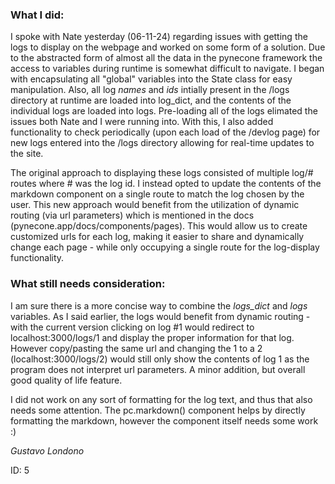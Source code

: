 ### What I did:

I spoke with Nate yesterday (06-11-24) regarding issues with getting the logs to display on the webpage and worked on some form of a solution. Due to the abstracted form of almost all the data in the pynecone framework the access to variables during runtime is somewhat difficult to navigate. I began with encapsulating all "global" variables into the State class for easy manipulation. Also, all log *names* and *ids* intially present in the /logs directory at runtime are loaded into log_dict, and the contents of the individual logs are loaded into logs. Pre-loading all of the logs elimated the issues both Nate and I were running into. With this, I also added functionality to check periodically (upon each load of the /devlog page) for new logs entered into the /logs directory allowing for real-time updates to the site. 

The original approach to displaying these logs consisted of multiple log/# routes where # was the log id. I instead opted to update the contents of the markdown component on a single route to match the log chosen by the user. This new approach would benefit from the utilization of dynamic routing (via url parameters) which is mentioned in the docs (pynecone.app/docs/components/pages). This would allow us to create customized urls for each log, making it easier to share and dynamically change each page - while only occupying a single route for the log-display functionality. 


### What still needs consideration:

I am sure there is a more concise way to combine the *logs_dict* and *logs* variables. As I said earlier, the logs would benefit from dynamic routing - with the current version clicking on log #1 would redirect to localhost:3000/logs/1 and display the proper information for that log. However copy/pasting the same url and changing the 1 to a 2 (localhost:3000/logs/2) would still only show the contents of log 1 as the program does not interpret url parameters. A minor addition, but overall good quality of life feature. 

I did not work on any sort of formatting for the log text, and thus that also needs some attention. The pc.markdown() component helps by directly formatting the markdown, however the component itself needs some work :)


*Gustavo Londono*

ID: 5